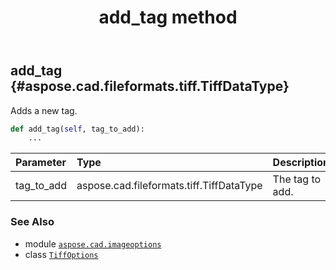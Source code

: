 ﻿---
title: add_tag method
second_title: Aspose.CAD for Python via .NET API References
description: 
type: docs
weight: 20
url: /python-net/aspose.cad.imageoptions/tiffoptions/add_tag/
is_root: false
---

## add_tag {#aspose.cad.fileformats.tiff.TiffDataType}

Adds a new tag.



```python
def add_tag(self, tag_to_add):
    ...
```


| Parameter | Type | Description |
| :- | :- | :- |
| tag_to_add | aspose.cad.fileformats.tiff.TiffDataType | The tag to add. |



### See Also
* module [`aspose.cad.imageoptions`](../../)
* class [`TiffOptions`](/cad/python-net/aspose.cad.imageoptions/tiffoptions)
